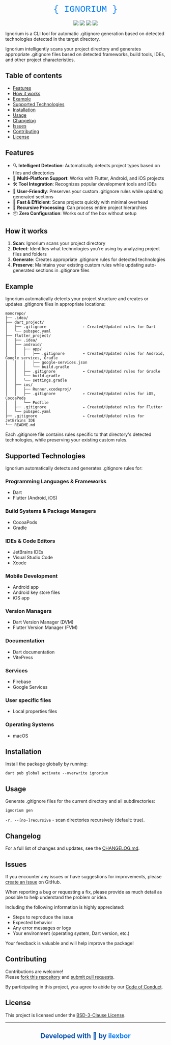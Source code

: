 <div align="center">

<h1 style="color:#027DFD; font-family: 'Courier New', 'Courier', monospace; font-weight: 200;">{ IGNORIUM }</h1>

[![](https://img.shields.io/github/v/release/ilexbor/ignorium?style=for-the-badge&logo=github&color=181717&label=GitHub%20Release)](https://github.com/ilexbor/ignorium)
[![](https://img.shields.io/pub/v/ignorium.svg?style=for-the-badge&logo=dart&color=0553B1&label=Pub%20Release)](https://pub.dev/packages/ignorium)
[![](https://img.shields.io/pub/dm/ignorium?style=for-the-badge&logo=dart&color=0553B1&label=Pub%20Downloads)](https://pub.dev/packages/ignorium)
![](https://img.shields.io/github/license/ilexbor/ignorium?style=for-the-badge&color=042B59&label=license)

</div>

Ignorium is a CLI tool for automatic .gitignore generation based on detected technologies detected in the target directory.

Ignorium intelligently scans your project directory and generates appropriate .gitignore files based on detected frameworks, build tools, IDEs, and other project characteristics.

## Table of contents

- [Features](#features)
- [How it works](#how-it-works)
- [Example](#example)
- [Supported Technologies](#supported-technologies)
- [Installation](#installation)
- [Usage](#usage)
- [Changelog](#changelog)
- [Issues](#issues)
- [Contributing](#contributing)
- [License](#license)

## Features

- 🔍 **Intelligent Detection**: Automatically detects project types based on files and directories
- 📁 **Multi-Platform Support**: Works with Flutter, Android, and iOS projects
- 🛠️ **Tool Integration**: Recognizes popular development tools and IDEs
- 👤 **User-Friendly**: Preserves your custom .gitignore rules while updating generated sections
- 🚀 **Fast & Efficient**: Scans projects quickly with minimal overhead
- 🔄 **Recursive Processing**: Can process entire project hierarchies
- 📦 **Zero Configuration**: Works out of the box without setup

## How it works

1. **Scan**: Ignorium scans your project directory
2. **Detect**: Identifies what technologies you're using by analyzing project files and folders
3. **Generate**: Creates appropriate .gitignore rules for detected technologies
4. **Preserve**: Maintains your existing custom rules while updating auto-generated sections in .gitignore files

## Example

Ignorium automatically detects your project structure and creates or updates .gitignore files in appropriate locations:

```
monorepo/
├── .idea/
├── dart_project/
│   ├── .gitignore                ← Created/Updated rules for Dart
│   └── pubspec.yaml
├── flutter_project/
│   ├── .idea/
│   ├── android/
│   │   ├── app/
│   │   │   ├── .gitignore        ← Created/Updated rules for Android, Google services, Gradle
│   │   │   ├── google-services.json
│   │   │   └── build.gradle
│   │   ├── .gitignore            ← Created/Updated rules for Gradle
│   │   └── build.gradle
│   │   └── settings.gradle
│   ├── ios/
│   │   ├── Runner.xcodeproj/
│   │   ├── .gitignore            ← Created/Updated rules for iOS, CocoaPods
│   │   └── Podfile
│   ├── .gitignore                ← Created/Updated rules for Flutter
│   └── pubspec.yaml
├── .gitignore                    ← Created/Updated rules for JetBrains IDE
└── README.md
```

Each .gitignore file contains rules specific to that directory's detected technologies, while preserving your existing custom rules.

## Supported Technologies

Ignorium automatically detects and generates .gitignore rules for:

### Programming Languages & Frameworks
- Dart
- Flutter (Android, iOS)

### Build Systems & Package Managers
- CocoaPods
- Gradle

### IDEs & Code Editors
- JetBrains IDEs
- Visual Studio Code
- Xcode

### Mobile Development
- Android app
- Android key store files
- iOS app

### Version Managers
- Dart Version Manager (DVM)
- Flutter Version Manager (FVM)

### Documentation
- Dart documentation
- VitePress

### Services
- Firebase
- Google Services

### User specific files
- Local properties files

### Operating Systems
- macOS

## Installation

Install the package globally by running:

```shell
dart pub global activate --overwrite ignorium
```

## Usage

Generate .gitignore files for the current directory and all subdirectories:

```shell
ignorium gen
```

`-r, --[no-]recursive` - scan directories recursively (default: true).

## Changelog

For a full list of changes and updates, see the [CHANGELOG.md](CHANGELOG.md).

## Issues

If you encounter any issues or have suggestions for improvements, please [create an issue](https://github.com/ilexbor/ignorium/issues/new/choose) on GitHub.

When reporting a bug or requesting a fix, please provide as much detail as possible to help understand the problem or idea.

Including the following information is highly appreciated:
- Steps to reproduce the issue
- Expected behavior
- Any error messages or logs
- Your environment (operating system, Dart version, etc.)

Your feedback is valuable and will help improve the package!

## Contributing

Contributions are welcome!  
Please [fork this repository](https://github.com/ilexbor/ignorium/fork) and [submit pull requests](https://github.com/ilexbor/ignorium/pulls).

By participating in this project, you agree to abide by our [Code of Conduct](CODE_OF_CONDUCT.md).

## License

This project is licensed under the [BSD-3-Clause License](LICENSE).

---

<div align="center">
  <h2 style="color:#0553B1;">
    Developed with 💙 by <a href="https://github.com/ilexbor" style="text-decoration:none; color:#027DFD;" onmouseover="this.style.color='#0553B1'" onmouseout="this.style.color='#027DFD'">ilexbor</a>
  </h2>
</div>

